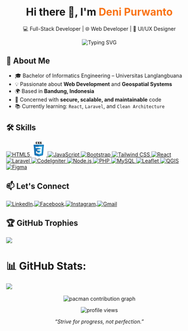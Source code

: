 <h1 align="center">Hi there 👋, I'm <span style="color:#f97316;">Deni Purwanto</span></h1>
<p align="center">
  💻 Full-Stack Developer | 🌐 Web Developer | 🎨 UI/UX Designer
</p>

<p align="center">
  <img src="https://readme-typing-svg.demolab.com?font=Fira+Code&weight=500&size=20&pause=1000&color=F97316&center=true&vCenter=true&width=435&lines=React+%2B+Laravel+Developer;Web+GIS+%7C+REST+API;Open+to+Collaborate+%F0%9F%91%8D" alt="Typing SVG" />
</p>



## 🚀 About Me

- 🎓 Bachelor of Informatics Engineering – Universitas Langlangbuana  
- 💡 Passionate about **Web Development** and **Geospatial Systems**
- 🌍 Based in **Bandung, Indonesia**
- 🔐 Concerned with **secure, scalable, and maintainable** code  
- 📚 Currently learning: `React`, `Laravel`, and `Clean Architecture`



## 🛠️ Skills
<p align="left">
  <a href="https://developer.mozilla.org/en-US/docs/Web/HTML" target="_blank">
    <img src="https://cdn.simpleicons.org/html5/E34F26" alt="HTML5" height="30" width="40" />
  </a>
  <a href="https://www.w3schools.com/css/" target="_blank" rel="noreferrer"> <img src="https://raw.githubusercontent.com/devicons/devicon/master/icons/css3/css3-original-wordmark.svg" alt="css3" width="40" height="40"/> </a>
  <a href="https://developer.mozilla.org/en-US/docs/Web/JavaScript" target="_blank">
    <img src="https://cdn.simpleicons.org/javascript/F7DF1E" alt="JavaScript" height="30" width="40" />
  </a>
  <a href="https://getbootstrap.com" target="_blank">
    <img src="https://cdn.simpleicons.org/bootstrap/7952B3" alt="Bootstrap" height="30" width="40" />
  </a>
  <a href="https://tailwindcss.com" target="_blank">
    <img src="https://cdn.simpleicons.org/tailwindcss/06B6D4" alt="Tailwind CSS" height="30" width="40" />
  </a>
  <a href="https://react.dev" target="_blank">
    <img src="https://cdn.simpleicons.org/react/61DAFB" alt="React" height="30" width="40" />
  </a>
  <a href="https://laravel.com" target="_blank">
    <img src="https://cdn.simpleicons.org/laravel/FF2D20" alt="Laravel" height="30" width="40" />
  </a>
  <a href="https://codeigniter.com" target="_blank">
    <img src="https://cdn.simpleicons.org/codeigniter/EE4623" alt="CodeIgniter" height="30" width="40" />
  </a>
  <a href="https://nodejs.org" target="_blank">
    <img src="https://cdn.simpleicons.org/nodedotjs/339933" alt="Node.js" height="30" width="40" />
  </a>
  <a href="https://www.php.net" target="_blank">
    <img src="https://cdn.simpleicons.org/php/777BB4" alt="PHP" height="30" width="40" />
  </a>
  <a href="https://www.mysql.com" target="_blank">
    <img src="https://cdn.simpleicons.org/mysql/4479A1" alt="MySQL" height="30" width="40" />
  </a>
  <a href="https://leafletjs.com" target="_blank">
    <img src="https://cdn.simpleicons.org/leaflet/199900" alt="Leaflet" height="30" width="40" />
  </a>
  <a href="https://qgis.org" target="_blank">
    <img src="https://cdn.simpleicons.org/qgis/589632" alt="QGIS" height="30" width="40" />
  </a>
  <a href="https://www.figma.com" target="_blank">
    <img src="https://cdn.simpleicons.org/figma/F24E1E" alt="Figma" height="30" width="40" />
  </a>
</p>





## 📫 Let's Connect
<p align="left">
<a href="https://www.linkedin.com/in/deni-purwanto-b9a557223/" target="blank">
  <img align="center" src="https://raw.githubusercontent.com/rahuldkjain/github-profile-readme-generator/master/src/images/icons/Social/linked-in-alt.svg" alt="LinkedIn" height="30" width="40" />
</a>
<a href="https://www.facebook.com/deni.purwanto.754703" target="blank">
  <img align="center" src="https://raw.githubusercontent.com/rahuldkjain/github-profile-readme-generator/master/src/images/icons/Social/facebook.svg" alt="Facebook" height="30" width="40" />
</a>
<a href="https://instagram.com/deniiprwnt" target="blank">
  <img align="center" src="https://raw.githubusercontent.com/rahuldkjain/github-profile-readme-generator/master/src/images/icons/Social/instagram.svg" alt="Instagram" height="30" width="40" />
</a>
<a href="mailto:denipurwanto800@gmail.com" target="blank">
  <img align="center" src="https://cdn.simpleicons.org/gmail/EA4335" alt="Gmail" height="30" width="40" />
</a>
</p>


## 🏆 GitHub Trophies
![](https://github-profile-trophy.vercel.app/?username=denipurwanto10&theme=radical&no-frame=false&no-bg=true&margin-w=4)

# 📊 GitHub Stats:
![](https://github-readme-stats.vercel.app/api/top-langs/?username=denipurwanto10&theme=dracula&hide_border=false&include_all_commits=true&count_private=false&layout=compact)
<br clear="both">

<div align="center">
<picture>
  <source media="(prefers-color-scheme: dark)" srcset="https://raw.githubusercontent.com/denipurwanto10/denipurwanto10/output/pacman-contribution-graph-dark.svg">
  <source media="(prefers-color-scheme: light)" srcset="https://raw.githubusercontent.com/denipurwanto10/denipurwanto10/output/pacman-contribution-graph.svg">
  <img alt="pacman contribution graph" src="https://raw.githubusercontent.com/denipurwanto10/denipurwanto10/output/pacman-contribution-graph.svg">
</picture>
</div>







<p align="center">
  <img src="https://komarev.com/ghpvc/?username=denipurwanto10&style=flat-square&color=orange" alt="profile views"/>
</p>

<p align="center">
  <em>“Strive for progress, not perfection.”</em>
</p>

